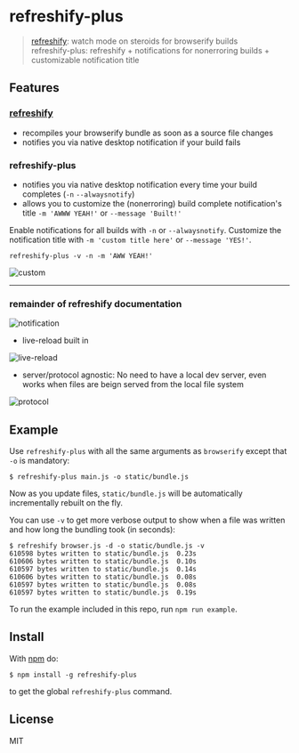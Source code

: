 # refreshify-plus

> [refreshify](https://github.com/alexanderGugel/refreshify): watch mode on steroids for browserify builds   
> refreshify-plus: refreshify + notifications for nonerroring builds + customizable notification title

## Features

### [refreshify](https://github.com/alexanderGugel/refreshify)
* recompiles your browserify bundle as soon as a source file changes
* notifies you via native desktop notification if your build fails

### refreshify-plus
* notifies you via native desktop notification every time your build completes (`-n` `--alwaysnotify`)
* allows you to customize the (nonerroring) build complete notification's title `-m 'AWWW YEAH!'` or `--message 'Built!'`  

Enable notifications for all builds with `-n` or `--alwaysnotify`.
Customize the notification title with `-m 'custom title here'` or `--message 'YES!'`.

`refreshify-plus -v -n -m 'AWW YEAH!'`

![custom](https://raw.github.com/chellberg/refreshify-plus/master/example/custom.png)

---

### remainder of refreshify documentation

![notification](https://raw.github.com/chellberg/refreshify/master/example/notification.gif)

* live-reload built in

![live-reload](https://raw.github.com/chellberg/refreshify-plus/master/example/live-reload.gif)

* server/protocol agnostic: No need to have a local dev server, even works when files are beign served from the local file system

![protocol](https://raw.github.com/chellberg/refreshify-plus/master/example/protocol.gif)

## Example

Use `refreshify-plus` with all the same arguments as `browserify` except that
`-o` is mandatory:

```
$ refreshify-plus main.js -o static/bundle.js
```

Now as you update files, `static/bundle.js` will be automatically incrementally rebuilt on
the fly.

You can use `-v` to get more verbose output to show when a file was written and how long the bundling took (in seconds):

```
$ refreshify browser.js -d -o static/bundle.js -v
610598 bytes written to static/bundle.js  0.23s
610606 bytes written to static/bundle.js  0.10s
610597 bytes written to static/bundle.js  0.14s
610606 bytes written to static/bundle.js  0.08s
610597 bytes written to static/bundle.js  0.08s
610597 bytes written to static/bundle.js  0.19s
```

To run the example included in this repo, run `npm run example`.

## Install

With [npm](https://npmjs.org) do:

```
$ npm install -g refreshify-plus
```

to get the global `refreshify-plus` command.


## License

MIT
